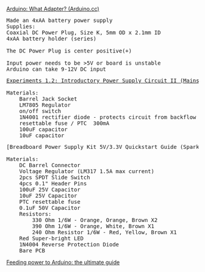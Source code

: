 [Arduino: What Adapter? (Arduino.cc)](http://playground.arduino.cc/Learning/WhatAdapter)  
<pre>
Made an 4xAA battery power supply  
Supplies:  
Coaxial DC Power Plug, Size K, 5mm OD x 2.1mm ID  
4xAA battery holder (series)

The DC Power Plug is center positive(+)

Input power needs to be >5V or board is unstable  
Arduino can take 9-12V DC input  
</pre>
 
<pre>
<a href="https://www.youtube.com/watch?v=FVMrA8C-GM0&t=4m1s">Experiments 1.2: Introductory Power Supply Circuit II (Mains PSUs) (YouTube)</a>

Materials:
    Barrel Jack Socket  
    LM7805 Regulator  
    on/off switch
    1N4001 rectifier diode - protects circuit from backflow
    resettable fuse / PTC  300mA
    100uF capacitor  
    10uF capacitor
</pre>

<pre>
[Breadboard Power Supply Kit 5V/3.3V Quickstart Guide (Sparkfun)](https://www.sparkfun.com/tutorials/297)

Materials:
    DC Barrel Connector
    Voltage Regulator (LM317 1.5A max current)
    2pcs SPDT Slide Switch
    4pcs 0.1" Header Pins
    100uF 25V Capacitor
    10uF 25V Capacitor
    PTC resettable fuse
    0.1uF 50V Capacitor
    Resistors:
        330 Ohm 1/6W - Orange, Orange, Brown X2
        390 Ohm 1/6W - Orange, White, Brown X1
        240 Ohm Resistor 1/6W - Red, Yellow, Brown X1
    Red Super-bright LED
    1N4004 Reverse Protection Diode
    Bare PCB
</pre>

[Feeding power to Arduino: the ultimate guide](http://www.open-electronics.org/the-power-of-arduino-this-unknown/)

